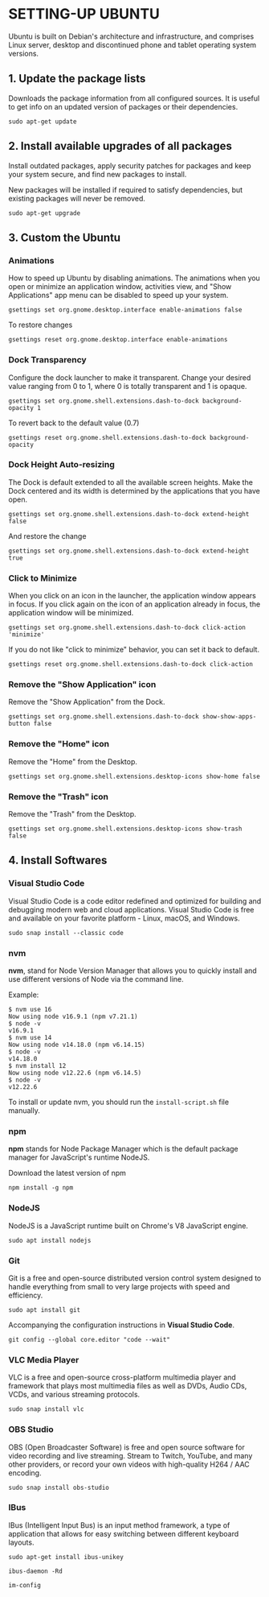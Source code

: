 # **SETTING-UP UBUNTU**

Ubuntu is built on Debian's architecture and infrastructure, and comprises Linux server, desktop and discontinued phone and tablet operating system versions.

## 1. Update the package lists

Downloads the package information from all configured sources. It is useful to get info on an updated version of packages or their dependencies.

```
sudo apt-get update
```

## 2. Install available upgrades of all packages

Install outdated packages, apply security patches for packages and keep your system secure, and find new packages to install.

New packages will be installed if required to satisfy dependencies, but existing packages will never be removed.

```
sudo apt-get upgrade
```

## 3. Custom the Ubuntu

### Animations

How to speed up Ubuntu by disabling animations. The animations when you open or minimize an application window, activities view, and "Show Applications" app menu can be disabled to speed up your system.

```
gsettings set org.gnome.desktop.interface enable-animations false
```

To restore changes

```
gsettings reset org.gnome.desktop.interface enable-animations
```

### Dock Transparency

Configure the dock launcher to make it transparent. Change your desired value ranging from 0 to 1, where 0 is totally transparent and 1 is opaque.

```
gsettings set org.gnome.shell.extensions.dash-to-dock background-opacity 1
```

To revert back to the default value (0.7)

```
gsettings reset org.gnome.shell.extensions.dash-to-dock background-opacity
```

### Dock Height Auto-resizing

The Dock is default extended to all the available screen heights. Make the Dock centered and its width is determined by the applications that you have open.

```
gsettings set org.gnome.shell.extensions.dash-to-dock extend-height false
```

And restore the change

```
gsettings set org.gnome.shell.extensions.dash-to-dock extend-height true
```

### Click to Minimize

When you click on an icon in the launcher, the application window appears in focus. If you click again on the icon of an application already in focus, the application window will be minimized.

```
gsettings set org.gnome.shell.extensions.dash-to-dock click-action 'minimize'
```

If you do not like "click to minimize" behavior, you can set it back to default.

```
gsettings reset org.gnome.shell.extensions.dash-to-dock click-action
```

### Remove the "Show Application" icon

Remove the "Show Application" from the Dock.

```
gsettings set org.gnome.shell.extensions.dash-to-dock show-show-apps-button false
```

### Remove the "Home" icon

Remove the "Home" from the Desktop.

```
gsettings set org.gnome.shell.extensions.desktop-icons show-home false
```

### Remove the "Trash" icon

Remove the "Trash" from the Desktop.

```
gsettings set org.gnome.shell.extensions.desktop-icons show-trash false
```

## 4. Install Softwares

### Visual Studio Code

Visual Studio Code is a code editor redefined and optimized for building and debugging modern web and cloud applications. Visual Studio Code is free and available on your favorite platform - Linux, macOS, and Windows.

```
sudo snap install --classic code
```

### nvm

**nvm**, stand for Node Version Manager that allows you to quickly install and use different versions of Node via the command line.

Example:

```
$ nvm use 16
Now using node v16.9.1 (npm v7.21.1)
$ node -v
v16.9.1
$ nvm use 14
Now using node v14.18.0 (npm v6.14.15)
$ node -v
v14.18.0
$ nvm install 12
Now using node v12.22.6 (npm v6.14.5)
$ node -v
v12.22.6
```

To install or update nvm, you should run the `install-script.sh` file manually.

### npm

**npm** stands for Node Package Manager which is the default package manager for JavaScript's runtime NodeJS.

Download the latest version of npm

```
npm install -g npm
```

### NodeJS

NodeJS is a JavaScript runtime built on Chrome's V8 JavaScript engine.

```
sudo apt install nodejs
```

### Git

Git is a free and open-source distributed version control system designed to handle everything from small to very large projects with speed and efficiency.

```
sudo apt install git
```

Accompanying the configuration instructions in **Visual Studio Code**.

```
git config --global core.editor "code --wait"
```

### VLC Media Player

VLC is a free and open-source cross-platform multimedia player and framework that plays most multimedia files as well as DVDs, Audio CDs, VCDs, and various streaming protocols.

```
sudo snap install vlc
```

### OBS Studio

OBS (Open Broadcaster Software) is free and open source software for video recording and live streaming. Stream to Twitch, YouTube, and many other providers, or record your own videos with high-quality H264 / AAC encoding.

```
sudo snap install obs-studio
```

### IBus

IBus (Intelligent Input Bus) is an input method framework, a type of application that allows for easy switching between different keyboard layouts.

```
sudo apt-get install ibus-unikey

ibus-daemon -Rd

im-config
```
